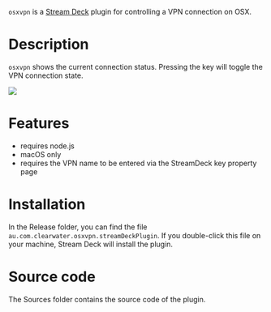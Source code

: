 
`osxvpn` is a [Stream Deck](https://developer.elgato.com/documentation/stream-deck/) plugin for controlling a VPN connection on OSX.


# Description

`osxvpn` shows the current connection status.  Pressing the key will toggle the VPN connection state.

![](osxvpn.gif)

# Features

- requires node.js
- macOS only
- requires the VPN name to be entered via the StreamDeck key property page 


# Installation

In the Release folder, you can find the file `au.com.clearwater.osxvpn.streamDeckPlugin`. If you double-click this file on your machine, Stream Deck will install the plugin.


# Source code

The Sources folder contains the source code of the plugin.
